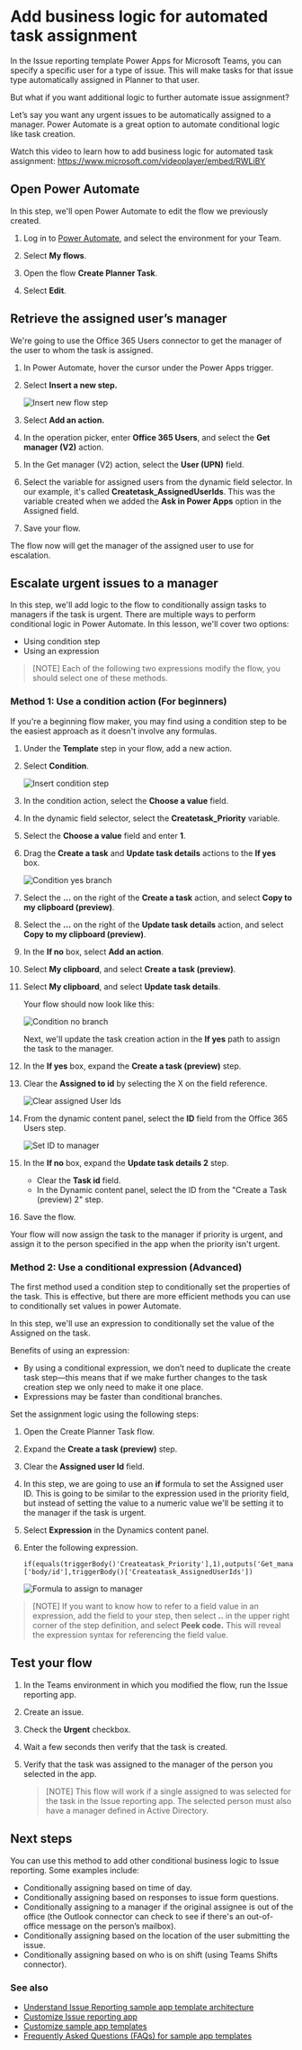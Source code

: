 
# Add business logic for automated task assignment

In the Issue reporting template Power Apps for Microsoft Teams, you can specify a specific user for a type of issue. This will make tasks for that issue type automatically assigned in Planner to that user.

But what if you want additional logic to further automate issue assignment?

Let’s say you want any urgent issues to be automatically assigned to a manager. Power Automate is a great option to automate conditional logic like task creation.

Watch this video to learn how to add business logic for automated task assignment: https://www.microsoft.com/videoplayer/embed/RWLiBY

## Open Power Automate

In this step, we'll open Power Automate to edit the flow we previously created.

1. Log in to [Power Automate](http://www.powerautomate.com), and select the environment for your Team.

1. Select **My flows**.

1. Open the flow **Create Planner Task**.

1. Select **Edit**.

## Retrieve the assigned user’s manager

We're going to use the Office 365 Users connector to get the manager of the user to whom the task is assigned.

1. In Power Automate, hover the cursor under the Power Apps trigger.

1. Select **Insert a new step.**

    ![Insert new flow step](https://github.com/microsoft/teams-powerapps-app-templates/blob/main/IssueReporting/Documentation/media/extend-issue-auto-assignment/insert-new-step.png "Insert new flow step")

1. Select **Add an action.**

1. In the operation picker, enter **Office 365 Users**, and select the **Get manager (V2)** action.

1. In the Get manager (V2) action, select the **User (UPN)** field.

1. Select the variable for assigned users from the dynamic field selector. In our example, it's called **Createtask_AssignedUserIds**. This was the variable created when we added the **Ask in Power Apps** option in the Assigned field.

1. Save your flow.

The flow now will get the manager of the assigned user to use for escalation.

## Escalate urgent issues to a manager

In this step, we'll add logic to the flow to conditionally assign tasks to managers if the task is urgent. There are multiple ways to perform conditional logic in Power Automate. In this lesson, we'll cover two options:

- Using condition step
- Using an expression

> [NOTE]
> Each of the following two expressions modify the flow, you should select one of these methods.

### Method 1: Use a condition action (For beginners)

If you're a beginning flow maker, you may find using a condition step to be the easiest approach as it doesn't involve any formulas.

1. Under the **Template** step in your flow, add a new action.

1. Select **Condition**.

    ![Insert condition step](https://github.com/microsoft/teams-powerapps-app-templates/blob/main/IssueReporting/Documentation/media/extend-issue-auto-assignment/condition-step.png "Insert condition step")

1. In the condition action, select the **Choose a value** field.

1. In the dynamic field selector, select the **Createtask_Priority** variable.

1. Select the **Choose a value** field and enter **1**.

1. Drag the **Create a task** and **Update task details** actions to the **If yes** box.

    ![Condition yes branch](https://github.com/microsoft/teams-powerapps-app-templates/blob/main/IssueReporting/Documentation/media/extend-issue-auto-assignment/create-task.png "Condition yes branch")

1. Select the **…** on the right of the **Create a task** action, and select **Copy to my clipboard (preview)**.

1. Select the **…** on the right of the **Update task details** action, and select **Copy to my clipboard (preview)**.

1. In the **If no** box, select **Add an action**.

1. Select **My clipboard**, and select **Create a task (preview)**.

1. Select **My clipboard**, and select **Update task details**.

    Your flow should now look like this:

    ![Condition no branch](https://github.com/microsoft/teams-powerapps-app-templates/blob/main/IssueReporting/Documentation/media/extend-issue-auto-assignment/create-task-no-branch.png "Condition no branch")

    Next, we'll update the task creation action in the **If yes** path to assign the task to the manager.

1. In the **If yes** box, expand the **Create a task (preview)** step.

1. Clear the **Assigned to id** by selecting the X on the field reference.

    ![Clear assigned User Ids](https://github.com/microsoft/teams-powerapps-app-templates/blob/main/IssueReporting/Documentation/media/extend-issue-auto-assignment/create-task-details.png "Clear Assigned User Ids")

1. From the dynamic content panel, select the **ID** field from the Office 365 Users step.

    ![Set ID to manager](https://github.com/microsoft/teams-powerapps-app-templates/blob/main/IssueReporting/Documentation/media/extend-issue-auto-assignment/assign-user.png "Set ID to manager")

1. In the **If no** box, expand the **Update task details 2** step.

    - Clear the **Task id** field.
    - In the Dynamic content panel, select the ID from the "Create a Task (preview) 2" step.

1. Save the flow.

Your flow will now assign the task to the manager if priority is urgent, and assign it to the person specified in the app when the priority isn't urgent.

### Method 2: Use a conditional expression (Advanced)

The first method used a condition step to conditionally set the properties of the task. This is effective, but there are more efficient methods you can use to conditionally set values in power Automate.

In this step, we'll use an expression to conditionally set the value of the Assigned on the task.

Benefits of using an expression:

- By using a conditional expression, we don’t need to duplicate the create task step—this means that if we make further changes to the task creation step we only need to make it one place.
- Expressions may be faster than conditional branches.

Set the assignment logic using the following steps:

1. Open the Create Planner Task flow.

1. Expand the **Create a task (preview)**  step.

1. Clear the **Assigned user Id** field.

1. In this step, we are going to use an **if** formula to set the Assigned user ID. This is going to be similar to the expression used in the priority field, but instead of setting the value to a numeric value we'll be setting it to the manager if the task is urgent.

1. Select **Expression** in the Dynamics content panel.

1. Enter the following expression.

    ```powerapps-dot
    if(equals(triggerBody()'Createatask_Priority'],1),outputs('Get_manager_(V2)')?['body/id'],triggerBody()['Createatask_AssignedUserIds'])
    ```

    ![Formula to assign to manager](https://github.com/microsoft/teams-powerapps-app-templates/blob/main/IssueReporting/Documentation/media/extend-issue-auto-assignment/priority.png "Formula to assign to manager")

> [NOTE]
> If you want to know how to refer to a field value in an expression, add the field to your step, then select **..** in the upper right corner of the step definition, and select **Peek code.** This will reveal the expression syntax for referencing the field value.

## Test your flow

1. In the Teams environment in which you modified the flow, run the Issue reporting app.

1. Create an issue.

1. Check the **Urgent** checkbox.

1. Wait a few seconds then verify that the task is created.

1. Verify that the task was assigned to the manager of the person you selected in the app.

    > [NOTE]
    > This flow will work if a single assigned to was selected for the task in the Issue reporting app. The selected person must also have a manager defined in Active Directory.

## Next steps

You can use this method to add other conditional business logic to Issue reporting. Some examples include:

- Conditionally assigning based on time of day.
- Conditionally assigning based on responses to issue form questions.
- Conditionally assigning to a manager if the original assignee is out of the office (the Outlook connector can check to see if there's an out-of-office message on the person’s mailbox).
- Conditionally assigning based on the location of the user submitting the issue.
- Conditionally assigning based on who is on shift (using Teams Shifts connector).

### See also

- [Understand Issue Reporting sample app template architecture](issue-reporting-architecture.md)
- [Customize Issue reporting app](customize-issue-reporting.md)
- [Customize sample app templates](https://learn.microsoft.com/en-us/power-apps/teams/customize-sample-apps) <br>
- [Frequently Asked Questions (FAQs) for sample app templates](https://learn.microsoft.com/en-us/power-apps/teams/sample-apps-faqs)
